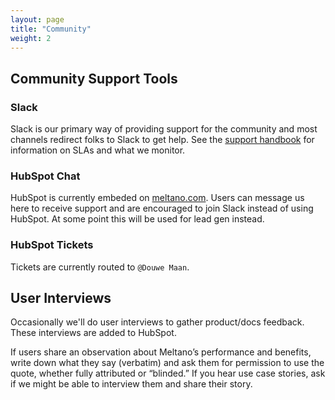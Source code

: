 ```yaml
---
layout: page
title: "Community"
weight: 2
---
```


## Community Support Tools

### Slack

Slack is our primary way of providing support for the community and most channels redirect folks to Slack to get help. See the [support handbook](/support) for information on SLAs and what we monitor.

### HubSpot Chat

HubSpot is currently embeded on [meltano.com](https://meltano.com). Users can message us here to receive support and are encouraged to join Slack instead of using HubSpot. At some point this will be used for lead gen instead.

### HubSpot Tickets

Tickets are currently routed to `@Douwe Maan`.

## User Interviews

Occasionally we'll do user interviews to gather product/docs feedback. These interviews are added to HubSpot.

If users share an observation about Meltano’s performance and benefits, write down what they say (verbatim) and ask them for permission to use the quote, whether fully attributed or “blinded.” If you hear use case stories, ask if we might be able to interview them and share their story.
